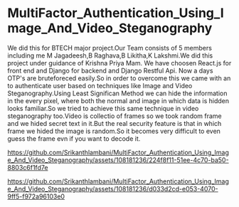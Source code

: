 # MultiFactor_Authentication_Using_Image_And_Video_Steganography
We did this for BTECH major project.Our Team consists of 5 members including me M Jagadeesh,B Raghava,B Likitha,K Lakshmi.We did this project under guidance of Krishna Priya Mam.
We have choosen React.js for front end and Django for backend and Django Restful Api.
Now a days OTP's are bruteforeced easily.So in order to overcome this we came with an to authenticate user based on techniques like Image and Video Steganography.Using Least Significan Method 
we can hide the information in the every pixel, where both the normal and image in which data is hidden looks familiar.So we tried to achieve this same technique in video steganography too.Video is collectio of frames so we took random frame and we hided secret text in it.But the real security feature is that in which frame we hided the image is random.So it becomes very difficult to even guess the frame evn if you want to decode it.



https://github.com/Srikanthlambani/MultiFactor_Authentication_Using_Image_And_Video_Steganography/assets/108181236/224f8f11-51ee-4c70-ba50-8803c6f1fd7e



https://github.com/Srikanthlambani/MultiFactor_Authentication_Using_Image_And_Video_Steganography/assets/108181236/d033d2cd-e053-4070-9ff5-f972a96103e0

